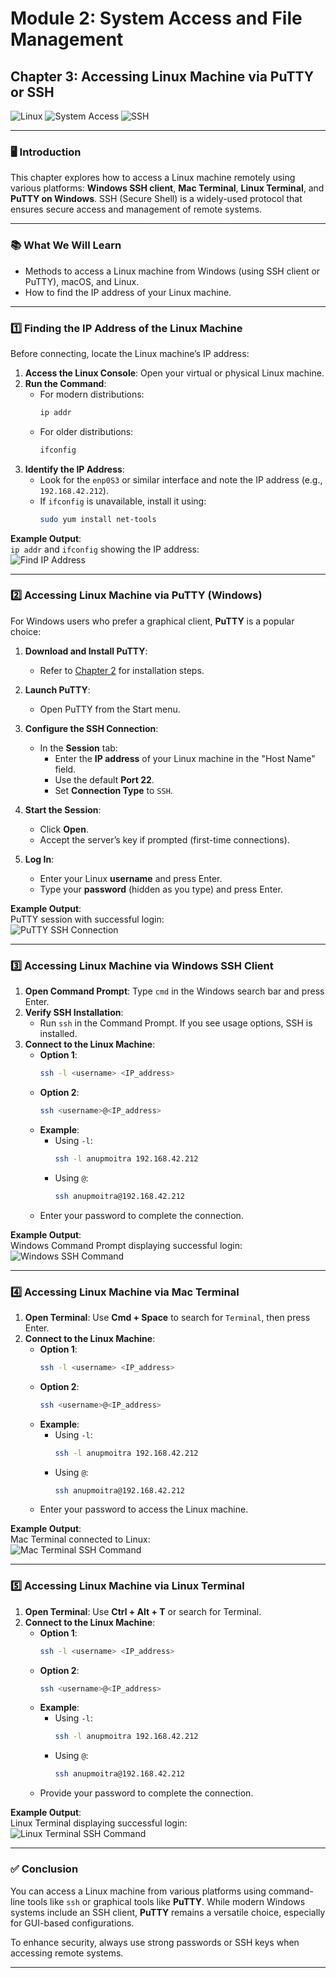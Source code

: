 # **Module 2: System Access and File Management**  
## **Chapter 3: Accessing Linux Machine via PuTTY or SSH**  
![Linux](https://img.shields.io/badge/Linux-Fundamentals-green) ![System Access](https://img.shields.io/badge/System%20Access-blue) ![SSH](https://img.shields.io/badge/SSH-Access-orange)

---

### **🖥️ Introduction**  
This chapter explores how to access a Linux machine remotely using various platforms: **Windows SSH client**, **Mac Terminal**, **Linux Terminal**, and **PuTTY on Windows**. SSH (Secure Shell) is a widely-used protocol that ensures secure access and management of remote systems.

---

### **📚 What We Will Learn**  
- Methods to access a Linux machine from Windows (using SSH client or PuTTY), macOS, and Linux.  
- How to find the IP address of your Linux machine.  

---

### **1️⃣ Finding the IP Address of the Linux Machine**  

Before connecting, locate the Linux machine’s IP address:

1. **Access the Linux Console**: Open your virtual or physical Linux machine.  
2. **Run the Command**:  
   - For modern distributions:  
     ```bash
     ip addr
     ```  
   - For older distributions:  
     ```bash
     ifconfig
     ```  
3. **Identify the IP Address**:  
   - Look for the `enp0S3` or similar interface and note the IP address (e.g., `192.168.42.212`).  
   - If `ifconfig` is unavailable, install it using:  
     ```bash
     sudo yum install net-tools
     ```

**Example Output**:  
`ip addr` and `ifconfig` showing the IP address:  
![Find IP Address](screenshots/01-find-ip-address-output.png)

---

### **2️⃣ Accessing Linux Machine via PuTTY (Windows)**  

For Windows users who prefer a graphical client, **PuTTY** is a popular choice:  

1. **Download and Install PuTTY**:  
   - Refer to [Chapter 2](https://github.com/anup-cloudguru/foundational-linux-training-projects/blob/main/02-system-access-and-file-management/02-accessing-linux-system.md) for installation steps.  

2. **Launch PuTTY**:  
   - Open PuTTY from the Start menu.  

3. **Configure the SSH Connection**:  
   - In the **Session** tab:  
     - Enter the **IP address** of your Linux machine in the "Host Name" field.  
     - Use the default **Port 22**.  
     - Set **Connection Type** to `SSH`.  

4. **Start the Session**:  
   - Click **Open**.  
   - Accept the server’s key if prompted (first-time connections).  

5. **Log In**:  
   - Enter your Linux **username** and press Enter.  
   - Type your **password** (hidden as you type) and press Enter.  

**Example Output**:  
PuTTY session with successful login:  
![PuTTY SSH Connection](screenshots/06-putty-ssh-successful-login.png)

---

### **3️⃣ Accessing Linux Machine via Windows SSH Client**  

1. **Open Command Prompt**: Type `cmd` in the Windows search bar and press Enter.  
2. **Verify SSH Installation**:  
   - Run `ssh` in the Command Prompt. If you see usage options, SSH is installed.  
3. **Connect to the Linux Machine**:  
   - **Option 1**:  
     ```bash
     ssh -l <username> <IP_address>
     ```  
   - **Option 2**:  
     ```bash
     ssh <username>@<IP_address>
     ```  
   - **Example**:  
     - Using `-l`:  
       ```bash
       ssh -l anupmoitra 192.168.42.212
       ```  
     - Using `@`:  
       ```bash
       ssh anupmoitra@192.168.42.212
       ```  
   - Enter your password to complete the connection.  

**Example Output**:  
Windows Command Prompt displaying successful login:  
![Windows SSH Command](screenshots/02-windows-ssh-command-successful-login.png)

---

### **4️⃣ Accessing Linux Machine via Mac Terminal**  

1. **Open Terminal**: Use **Cmd + Space** to search for `Terminal`, then press Enter.  
2. **Connect to the Linux Machine**:  
   - **Option 1**:  
     ```bash
     ssh -l <username> <IP_address>
     ```  
   - **Option 2**:  
     ```bash
     ssh <username>@<IP_address>
     ```  
   - **Example**:  
     - Using `-l`:  
       ```bash
       ssh -l anupmoitra 192.168.42.212
       ```  
     - Using `@`:  
       ```bash
       ssh anupmoitra@192.168.42.212
       ```  
   - Enter your password to access the Linux machine.  

**Example Output**:  
Mac Terminal connected to Linux:  
![Mac Terminal SSH Command](screenshots/03-mac-terminal-ssh-command-successful-login.png)

---

### **5️⃣ Accessing Linux Machine via Linux Terminal**  

1. **Open Terminal**: Use **Ctrl + Alt + T** or search for Terminal.  
2. **Connect to the Linux Machine**:  
   - **Option 1**:  
     ```bash
     ssh -l <username> <IP_address>
     ```  
   - **Option 2**:  
     ```bash
     ssh <username>@<IP_address>
     ```  
   - **Example**:  
     - Using `-l`:  
       ```bash
       ssh -l anupmoitra 192.168.42.212
       ```  
     - Using `@`:  
       ```bash
       ssh anupmoitra@192.168.42.212
       ```  
   - Provide your password to complete the connection.  

**Example Output**:  
Linux Terminal displaying successful login:  
![Linux Terminal SSH Command](screenshots/04-linux-terminal-ssh-command-successful-login.png)

---

### **✅ Conclusion**  

You can access a Linux machine from various platforms using command-line tools like `ssh` or graphical tools like **PuTTY**. While modern Windows systems include an SSH client, **PuTTY** remains a versatile choice, especially for GUI-based configurations.  

To enhance security, always use strong passwords or SSH keys when accessing remote systems.  

---
